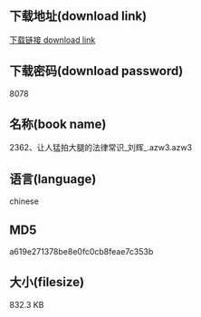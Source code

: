 ## 下载地址(download link)
[下载链接 download link](https://voluble-croquembouche-d321dc.netlify.app/?s=2362%E3%80%81%E8%AE%A9%E4%BA%BA%E7%8C%9B%E6%8B%8D%E5%A4%A7%E8%85%BF%E7%9A%84%E6%B3%95%E5%BE%8B%E5%B8%B8%E8%AF%86_%E5%88%98%E8%BE%89_.azw3)

## 下载密码(download password)
8078

## 名称(book name)
2362、让人猛拍大腿的法律常识_刘辉_.azw3.azw3

## 语言(language)
chinese

## MD5
a619e271378be8e0fc0cb8feae7c353b

## 大小(filesize)
832.3 KB
